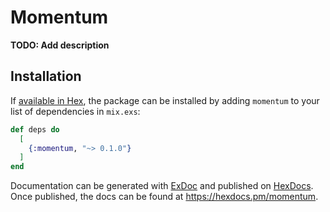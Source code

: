 # Momentum

**TODO: Add description**

## Installation

If [available in Hex](https://hex.pm/docs/publish), the package can be installed
by adding `momentum` to your list of dependencies in `mix.exs`:

```elixir
def deps do
  [
    {:momentum, "~> 0.1.0"}
  ]
end
```

Documentation can be generated with [ExDoc](https://github.com/elixir-lang/ex_doc)
and published on [HexDocs](https://hexdocs.pm). Once published, the docs can
be found at <https://hexdocs.pm/momentum>.


